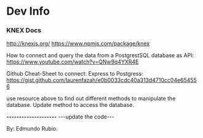 # Dev Info

### KNEX Docs
http://knexjs.org/
https://www.npmjs.com/package/knex




How to connect and query the data from a PostgrestSQL database as API:
https://www.youtube.com/watch?v=QNw9q4YXR4E

Github Cheat-Sheet to connect: Express to Postgress:
https://gist.github.com/laurenfazah/e0b0033cdc40a313d4710cc04e654556

use resource above to find out different methods to manipulate the database.
Update method to access the database.

**--------------------**
 ---update the code---

 By: Edmundo Rubio.
